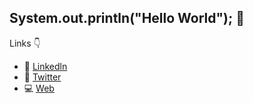 ## System.out.println("Hello World"); 👋

Links :point_down:


- 🔭 [Linkedln](https://www.linkedin.com/in/yoinerbello/)
- :rocket: [Twitter](https://twitter.com/BelloYoiner)
- :computer: [Web](https://yoinerbello.netlify.app/)
